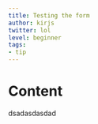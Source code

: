 ```yaml
---
title: Testing the form
author: kirjs
twitter: lol
level: beginner
tags:
- tip
---
```

# Content
dsadasdasdad


